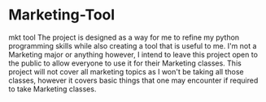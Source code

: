# Marketing-Tool
mkt tool
The project is designed as a way for me to refine my python programming skills while also creating a tool that is useful to me. I'm not a Marketing major or anything
however, I intend to leave this project open to the public to allow everyone to use it for their Marketing classes. This project will not cover all marketing topics
as I won't be taking all those classes, however it covers basic things that one may encounter if required to take Marketing classes.

